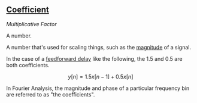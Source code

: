 ## [Coefficient](#coefficient)
*Multiplicative Factor*

A number.

A number that's used for scaling things, such as the [magnitude](#magnitude) of a signal.

In the case of a [feedforward delay](#feedforward-delay) like the following, the 1.5 and 0.5 are both coefficients.

$$y[n] = 1.5x[n-1] + 0.5x[n]$$

In Fourier Analysis, the magnitude and phase of a particular frequency bin are referred to as "the coefficients".

